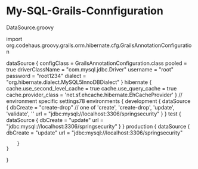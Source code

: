 My-SQL-Grails-Connfiguration
============================

DataSource.groovy


import org.codehaus.groovy.grails.orm.hibernate.cfg.GrailsAnnotationConfiguration

dataSource {
    configClass = GrailsAnnotationConfiguration.class
    pooled = true
    driverClassName = "com.mysql.jdbc.Driver"
    username = "root"
    password = "root1234"
    dialect = "org.hibernate.dialect.MySQL5InnoDBDialect"
}
hibernate {
    cache.use_second_level_cache = true
    cache.use_query_cache = true
    cache.provider_class = 'net.sf.ehcache.hibernate.EhCacheProvider'
}
// environment specific settings78
environments {
    development {
        dataSource {
            dbCreate = "create-drop" // one of 'create', 'create-drop', 'update', 'validate', ''
            url = "jdbc:mysql://localhost:3306/springsecurity"
        }
    }
    test {
        dataSource {
            dbCreate = "update"
            url = "jdbc:mysql://localhost:3306/springsecurity"
        }
    }
    production {
        dataSource {
            dbCreate = "update"
            url = "jdbc:mysql://localhost:3306/springsecurity"

        }
    }
}
